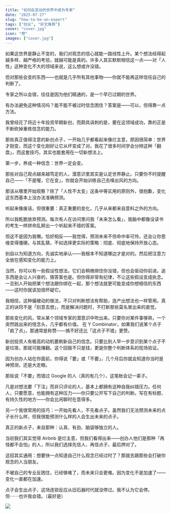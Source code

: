 ```yaml
---
title: "如何在变动的世界中成为专家"
date: "2025-07-27"
slug: "how-to-be-an-expert"
tags: ["创业", "好文推荐"]
cover: "cover.jpg"
icon: "😎"
images: ["cover.jpg"]
---
```

如果这世界是静止不变的，我们对观念的信心就能一路线性上升。某个想法经得起越多样、越严格的考验，就越可能是真的。许多人其实默默相信这一点——对「人性」这种变化不大的领域来说，这么想或许没错。



但对那些会变的东西——也就是几乎所有其他事物——你就不能再这样信任自己的判断了。



专家之所以会错，往往是因为他们精通的，是一个早已过期的世界。



有办法避免这种情况吗？能不能不被过时信念困住？答案是——可以，但得靠一点方法。



我曾经花了将近十年投资早期新创，而颇具讽刺的是，要在这领域成功，靠的正是不断砍掉重练信念的能力。



那些真正值得注意的新创点子，一开始几乎都看起来像烂主意，原因很简单：世界才刚变，而这个变化刚好让它从坏变成了对。我花了很多时间学会分辨这种「翻盘」，而这套技巧，其实也能套用在一切新想法上。



第一步，养成一种信念：世界一定会变。



那些对自己观点越来越笃定的人，潜意识里其实是认定世界静止。只要你不时提醒自己——「不是喔，它在变」，你就会开始训练自己去嗅出风的方向。



那该从哪里开始观察？除了「人性不太变」这条中等实用的原则外，很抱歉，变化这东西基本上没办法准确预测。



听起来像废话，但很重要：真正重要的变化，几乎从来都来自意料之外的方向。



所以我乾脆放弃预测。每次有人在访问里问我「未来怎么看」，我脑中都像没读书的考生一样拼命乱掰出一个听起来不错的答案。



但这不是因为我懒。恰好相反——我觉得，预测未来不但命中率可怜，还会让你思维变得僵硬。与其乱猜，不如选择更实际的策略：彻底、彻底地保持开放心态。



别自以为知道方向，先诚实地承认——我根本不知道哪边才是对的。然后把注意力全放在感知变化的能力上。



当然，你可以有一些假设性想法。它们会稍微绑住你没错，但也会驱动你前进。追东西是会让人兴奋的，猜答案也是。但你得非常有纪律，不让这些假设变成执念。
一旦别人开始把某个想法跟你绑在一起，那个想法就更可能变成你想相信的东西——这时你就该加倍怀疑它。



我相信，这种偏被动的做法，不只对判断想法有帮助，连产出想法也一样管用。真正的诀窍不是「刻意去想」，而是解决问题时，不打断那些莫名冒出来的直觉。



那些变化的风，常从某个领域专家的潜意识中吹出来。只要你对某件事够熟，一个突然跳出来的怪念头，几乎都有价值。
在 Y Combinator，如果我们说某个点子「疯了点」，那通常是称赞——搞不好还比「这点子不错」更赞。



新创投资人有极高的动机要刷新自己的信念。只要比别人早一步意识到某个点子不是垃圾，那就可能赚翻。这个回报不只是钱，更是你整个判断体系的现场验证。



因为创办人站在你面前，你得说「要」或「不要」，几个月后你就会知道你当时是神预测，还是大走眼。



那些说「不要」而错过 Google 的人（真的有几个），这笔帐会记一辈子。



凡是对想法要「下注」而非只评论的人，基本上都拥有这种自我纠错压力。任何人，只要愿意，也能拥有这种压力——你只要公开写下自己的判断。写在有标题、有持久性的地方——你会比闲聊时在意得多。



另一个我很常用的技巧：一开始先看人，不先看点子。虽然我们无法预测未来的点子长什么样，但我很能预测什么样的人会生出未来的点子。



真正的新点子，来自那种：认真、有劲、脑袋够独立的人。



当初我们其实觉得 Airbnb 是烂主意，但我们看得出来——创办人他们是那种「再怪都不会怕」的人，所以我们选择先信人、再信点子，最后押对了。



这招其实通用：想要快一点知道自己什么观念已经过时了？那就去跟那些会打破你观念的人当朋友。



不被自己的专业反困住，已经够难了，而未来只会更难。因为变化不是加速了——变化一直都在加速。



点子会生出点子，这场连锁反应从旧石器时代就没停过。我不认为它会停。
但⋯⋯也许我会错。（最好是）




![](https://prod-files-secure.s3.us-west-2.amazonaws.com/112d0858-5090-4d34-a606-b75eb8d65fd2/46476355-9cf3-4e99-9b7a-3531bc426380/1000202064.png?X-Amz-Algorithm=AWS4-HMAC-SHA256&X-Amz-Content-Sha256=UNSIGNED-PAYLOAD&X-Amz-Credential=ASIAZI2LB466VMGHGXJS%2F20250727%2Fus-west-2%2Fs3%2Faws4_request&X-Amz-Date=20250727T182729Z&X-Amz-Expires=3600&X-Amz-Security-Token=IQoJb3JpZ2luX2VjEE4aCXVzLXdlc3QtMiJGMEQCIEljh9%2Fw8xvDKQZHiHBNYarz0GGc6w8EjtDAootf0uvxAiAI61UzxSd1f6%2BhLJPPR714ZlJ0NYIhGqCDrkV1V9sfqSr%2FAwh3EAAaDDYzNzQyMzE4MzgwNSIME7zI9hyMO4zCkzZTKtwDiK72EDWMwpsWxgyqgX%2FUQWmvXSTHNpBlZaDJqywdQwt7Rbk6PukKGhC7icuRP2LrfrvZCtjLn2vlUqNWy%2FhP70434GqIf9Dzf6jiLfwHlIq9lEq6K2fljYljSm1kOzr2W6xty0EOAwH4UTiNuD8FjDat0xQcb3gMuiCsPnSqGU%2BiZ1AoDMqh3caPROOsbJOEY9YkgjVh3vzJfAzjNp4qXI1eaBqw74T2QosygOBd5nEEZ%2BcmVUC%2FW9HW6CWq6fJueVISVbXRtF7JUw37zr8Uy%2F7REmlVLwCdMDjGnUUJGN8XyNq2w6Tx24ejUTxZnnNgkq15Ostnx2E3LY5kg2HQOft4cAFQvdk8jHrnJ4pPderWvrdVAI%2BcapZFc6rxcuZHmELMsBpdXLsXzZoA7SCDEwk2V9JrorhlkFVqmkDlj44X5%2FGntDfrUnVJhWL8SMDtAiDbzE3tnvgmg9BTqvJP8%2FH0bBgdaynvomauqD3eYAgmu15bv3ikwEIO0XfSGayGs9QAsn7mPOYGFc4LDZQH94Ci9MUH1epOoAmum2G%2BC30o2rM0gul5k0jaD05uJliL4T2cmh%2FfTVKZ%2BAyAvFtNtP%2BLSKByWmljF753sjbqiB6SSviOsf4mfGQLiIQwxt6YxAY6pgG%2BedTP6ycxFhsKzTJrcEOGJEM2W%2FgkWBOrUtqYdIRy10xgbsnUMx7jZumZxwpr0S1C1KqatQP9JgFAOleNSIzXhK3mM3HG5xsFh6i3ZiGKsoM46UsGt6dtukWLcYG4M2AjT2GnZE%2Fa9d1HBlk1MQC%2BKBOZwj9mQEgpevcDUvnbDCzl5zjtCdTaePnboiAiyyOX6E%2BWsnvR1JSYzl6PwPkHk1ATbJ%2BA&X-Amz-Signature=3960de91c87ecb51c5186ac1f14527c66f0caa1378f698f4128169db4e913cfc&X-Amz-SignedHeaders=host&x-amz-checksum-mode=ENABLED&x-id=GetObject)

